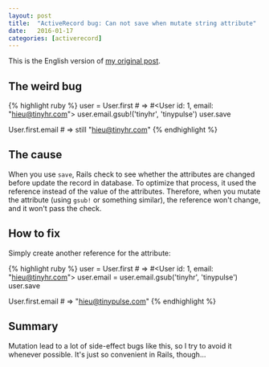 ```yaml
---
layout: post
title:  "ActiveRecord bug: Can not save when mutate string attribute"
date:   2016-01-17
categories: [activerecord]
---
```


This is the English version of [my original post][original-kipalog-post].

## The weird bug

{% highlight ruby %}
user = User.first # => #<User id: 1, email: "hieu@tinyhr.com">
user.email.gsub!('tinyhr', 'tinypulse')
user.save

User.first.email # => still "hieu@tinyhr.com"
{% endhighlight %}

## The cause

When you use `save`, Rails check to see whether the attributes are changed
before update the record in database.  To optimize that process, it used
the reference instead of the value of the attributes. Therefore, when you
mutate the attribute (using `gsub!` or something similar), the reference
won't change, and it won't pass the check.

## How to fix

Simply create another reference for the attribute:

{% highlight ruby %}
user = User.first # => #<User id: 1, email: "hieu@tinyhr.com">
user.email = user.email.gsub('tinyhr', 'tinypulse')
user.save

User.first.email # => "hieu@tinypulse.com"
{% endhighlight %}

## Summary

Mutation lead to a lot of side-effect bugs like this, so I try to avoid it
whenever possible. It's just so convenient in Rails, though...

[original-kipalog-post]: http://kipalog.com/posts/Workaround-cho-loi-khong-luu-duoc-mutate-string-trong-activerecord
